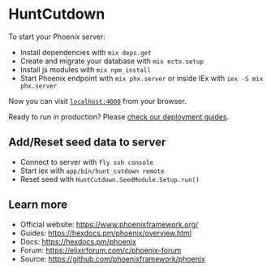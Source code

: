 # HuntCutdown

To start your Phoenix server:

  * Install dependencies with `mix deps.get`
  * Create and migrate your database with `mix ecto.setup`
  * Install js modules with `mix npm_install`
  * Start Phoenix endpoint with `mix phx.server` or inside IEx with `iex -S mix phx.server`

Now you can visit [`localhost:4000`](http://localhost:4000) from your browser.

Ready to run in production? Please [check our deployment guides](https://hexdocs.pm/phoenix/deployment.html).

## Add/Reset seed data to server

- Connect to server with `fly ssh console`
- Start iex with `app/bin/hunt_cutdown remote`
- Reset seed with `HuntCutdown.SeedModule.Setup.run()`

## Learn more

  * Official website: https://www.phoenixframework.org/
  * Guides: https://hexdocs.pm/phoenix/overview.html
  * Docs: https://hexdocs.pm/phoenix
  * Forum: https://elixirforum.com/c/phoenix-forum
  * Source: https://github.com/phoenixframework/phoenix
